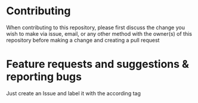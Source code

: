 # Contributing
When contributing to this repository, please first discuss the change you wish to make via issue, email, or any other method with the owner(s) of this repository before making a change and creating a pull request

# Feature requests and suggestions & reporting bugs
Just create an Issue and label it with the according tag
